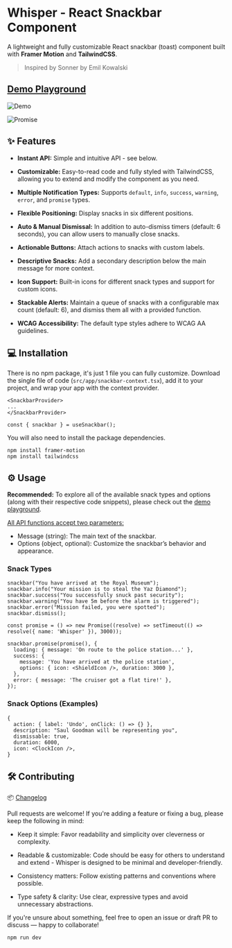
# Whisper - React Snackbar Component

A lightweight and fully customizable React snackbar (toast) component built with **Framer Motion** and **TailwindCSS**.

> Inspired by Sonner by Emil Kowalski

## [Demo Playground](https://whisper-snackbar.vercel.app)

![Demo](https://github.com/farzany/whisper/blob/main/public/demo.gif)

![Promise](https://github.com/user-attachments/assets/272f93c5-c868-4a3e-86dd-474c11dff070)

## ✨ Features

- **Instant API:** Simple and intuitive API - see below.

- **Customizable:** Easy-to-read code and fully styled with TailwindCSS, allowing you to extend and modify the component as you need.

- **Multiple Notification Types:** Supports `default`, `info`, `success`, `warning`, `error`, and `promise` types.

- **Flexible Positioning:** Display snacks in six different positions.

- **Auto & Manual Dismissal:** In addition to auto-dismiss timers (default: 6 seconds), you can allow users to manually close snacks.

- **Actionable Buttons:** Attach actions to snacks with custom labels.

- **Descriptive Snacks:** Add a secondary description below the main message for more context.

- **Icon Support:** Built-in icons for different snack types and support for custom icons.

- **Stackable Alerts:** Maintain a queue of snacks with a configurable max count (default: 6), and dismiss them all with a provided function.

- **WCAG Accessibility:** The default type styles adhere to WCAG AA guidelines.

## 💻 Installation

There is no npm package, it's just 1 file you can fully customize. Download the single file of code (`src/app/snackbar-context.tsx`), add it to your project, and wrap your app with the context provider.

```
<SnackbarProvider>
...
</SnackbarProvider>
```

```
const { snackbar } = useSnackbar();
```

You will also need to install the package dependencies.

```
npm install framer-motion
npm install tailwindcss
```

## ⚙️ Usage

**Recommended:** To explore all of the available snack types and options (along with their respective code snippets), please check out the [demo playground](https://whisper-snackbar.vercel.app).

<ins>All API functions accept two parameters:</ins>

- Message (string): The main text of the snackbar.
- Options (object, optional): Customize the snackbar’s behavior and appearance.

### Snack Types

```
snackbar("You have arrived at the Royal Museum");
snackbar.info("Your mission is to steal the Yaz Diamond");
snackbar.success("You successfully snuck past security");
snackbar.warning("You have 5m before the alarm is triggered");
snackbar.error("Mission failed, you were spotted");
snackbar.dismiss();

const promise = () => new Promise((resolve) => setTimeout(() => resolve({ name: 'Whisper' }), 3000));

snackbar.promise(promise(), {
  loading: { message: 'On route to the police station...' },
  success: {
    message: 'You have arrived at the police station',
    options: { icon: <ShieldIcon />, duration: 3000 },
  },
  error: { message: 'The cruiser got a flat tire!' },
});
```

### Snack Options (Examples)

```
{
  action: { label: 'Undo', onClick: () => {} },
  description: "Saul Goodman will be representing you",
  dismissable: true,
  duration: 6000,
  icon: <ClockIcon />,
}
```

## 🛠️ Contributing

📦 [Changelog](./CHANGELOG.md)

Pull requests are welcome! If you're adding a feature or fixing a bug, please keep the following in mind:

- Keep it simple: Favor readability and simplicity over cleverness or complexity.

- Readable & customizable: Code should be easy for others to understand and extend - Whisper is designed to be minimal and developer-friendly.

- Consistency matters: Follow existing patterns and conventions where possible.

- Type safety & clarity: Use clear, expressive types and avoid unnecessary abstractions.

If you're unsure about something, feel free to open an issue or draft PR to discuss — happy to collaborate!

```
npm run dev
```

